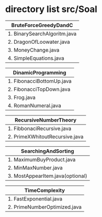 # directory list src/Soal

| BruteForceGreedyDandC
|-
|1. BinarySearchAlgoritm.java
|2. DragonOfLoowater.java
|3. MoneyChange.java
|4. SimpleEquations.java 


| DinamicProgramming
|- 
|1. FibonacciBottomUp.java
|2. FibonacciTopDown.java
|3. Frog.java
|4. RomanNumeral.java 


| RecursiveNumberTheory
|-
|1. FibbonaciRecursive.java
|2. PrimeXWhitoutRecursive.java 


| SearchingAndSorting
|-
|1. MaximumBuyProduct.java
|2. MinMaxNumber.java
|3. MostAppearItem.java(optional)


| TimeComplexity
|-
|1. FastExponential.java
|2. PrimeNumberOptimized.java 
